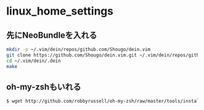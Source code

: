 # linux_home_settings

## 先にNeoBundleを入れる

```bash
mkdir -p ~/.vim/dein/repos/github.com/Shougo/dein.vim
git clone https://github.com/Shougo/dein.vim.git ~/.vim/dein/repos/github.com/Shougo/dein.vim
cd ~/.vim/dein/.dein
make
```

## oh-my-zshもいれる

```bash
$ wget http://github.com/robbyrussell/oh-my-zsh/raw/master/tools/install.sh -O - | sh
```
